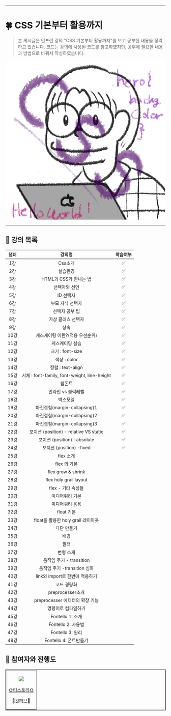 
***

# 🍀 CSS 기본부터 활용까지
>본 게시글은 인프런 강의 "CSS 기본부터 활용까지"를 보고 공부한 내용을 정리하고 있습니다. 
>코드는 강의에 사용된 코드를 참고하였지만, 공부에 필요한 내용과 방법으로 바꿔서 작성하였습니다.
<a href = "https://www.inflearn.com/course/css-%EA%B8%B0%EB%B3%B8%EB%B6%80%ED%84%B0-%ED%99%9C%EC%9A%A9%EA%B9%8C%EC%A7%80/dashboard">
<div align = "center">
<img src="https://github.com/Leewang31/studyCSS/blob/main/css.jpg?raw=true"/>
</div>
</a>
<hr>

## 🍏 강의 목록

<div align=center>

|챕터|강의명|학습여부|
|:--:|:--:|:--:|
|1강|Css소개|✅|
|2강|실습환경|✅|
|3강|HTML과 CSS가 만나는 법|✅|
|4강|선택자와 선언|✅|
|5강|ID 선택자|✅|
|6강|부모 자식 선택자|✅|
|7강|선택자 공부 팁|✅|
|8강|가상 클래스 선택자|✅|
|9강|상속|✅|
|10강|케스케이팅 이란?(적용 우선순위)|✅|
|11강|케스케이딩 실습|✅|
|12강|크기 : font-size|✅|
|13강|색상 : color|✅|
|14강|정렬 : text-align|✅|
|15강|서체 : font-family, font-weight, line-height|✅|
|16강|웹폰트|✅|
|17강|인라인 vs 블럭레벨|✅|
|18강|박스모델|✅|
|19강|마진겹침(margin-collapsing)1|✅|
|20강|마진겹침(margin-collapsing)2|✅|
|21강|마진겹침(margin-collapsing)3|✅|
|22강|포지션 (position) - relative VS static|✅|
|23강|포지션 (position) -absolute|✅|
|24강|포지션 (position) -fixed|✅|
|25강|flex 소개||
|26강|flex 의 기본||
|27강|flex grow & shrink||
|28강|flex holy grail layout||
|29강|flex - 기타 속성들||
|30강|미디어쿼리 기본||
|31강|미디어쿼리 응용||
|32강|float 기본||
|33강|float을 활용한 holy grail 레이아웃||
|34강|다단 만들기||
|35강|배경||
|36강|필터||
|37강|변형 소개||
|38강|움직임 주기 - transition||
|39강|움직임 주기  -transition 심화||
|40강|link와 import로 한번에 적용하기||
|41강|코드 경량화||
|42강|preprocesser소개||
|43강|preprocesser 에디터의 확장 기능||
|44강|명령어로 컴파일하기||
|45강|Fontello 1: 소개||
|46강|Fontello 2: 사용법||
|47강|Fontello 3: 원리||
|48강|Fontello 4: 폰트만들기||

</div>

## 🍏 참여자와 진행도

<div align = "center">
<table border = "2px">
<tr>
<td align = center>
  <img src="https://avatars.githubusercontent.com/Leewang31?v=4" width="300px;" alt=""/>
<br>
<img src="https://us-central1-progress-markdown.cloudfunctions.net/progress/16" width="200px" /><br>
<a href="https://leewang31.tistory.com/">
<p>🌞티스토리🌞</p>
</a>
<a href ="https://github.com/Leewang31">
<p>🌈깃허브🌈</p>
</a>
</td>
</tr>
</table>
</div>

